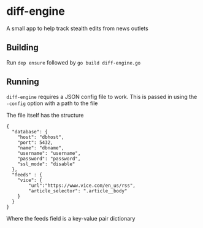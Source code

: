 diff-engine
===========
A small app to help track stealth edits from news outlets

Building
--------
Run `dep ensure` followed by `go build diff-engine.go`

Running
--------
`diff-engine` requires a JSON config file to work. This is passed in using the `-config` option with a path to the file

The file itself has the structure
```
{
  "database": {
    "host": "dbhost",
    "port": 5432,
    "name": "dbname",
    "username": "username",
    "password": "password",
    "ssl_mode": "disable"
  },
  "feeds" : {
    "vice": {
        "url":"https://www.vice.com/en_us/rss",
        "article_selector": ".article__body"
    }
  }
}
```
Where the feeds field is a key-value pair dictionary